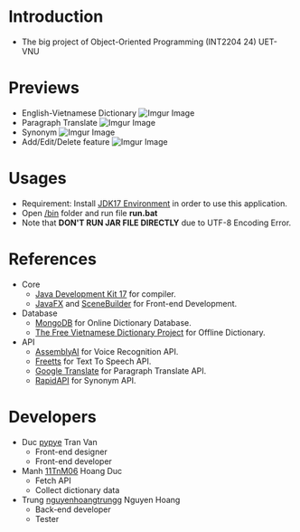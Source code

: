 # Introduction
- The big project of Object-Oriented Programming (INT2204 24) UET-VNU
# Previews
- English-Vietnamese Dictionary
![Imgur Image](https://imgur.com/uyFL9Ju.png)
- Paragraph Translate
![Imgur Image](https://imgur.com/Lkh9ypn.png)
- Synonym
![Imgur Image](https://imgur.com/USPGhfR.png)
- Add/Edit/Delete feature
![Imgur Image](https://imgur.com/DpbRAhV.png)
# Usages
- Requirement: Install [JDK17 Environment](https://www.oracle.com/java/technologies/downloads/#jdk17-windows) in order to use this application.
- Open [/bin](https://github.com/pypye/Dictionary/tree/main/bin) folder and run file **run.bat**
- Note that **DON'T RUN JAR FILE DIRECTLY** due to UTF-8 Encoding Error.
# References
- Core
  - [Java Development Kit 17](https://www.oracle.com/java/technologies/downloads/#jdk17-windows) for compiler.
  - [JavaFX](https://openjfx.io) and [SceneBuilder](https://gluonhq.com/products/scene-builder) for Front-end Development.
- Database
  - [MongoDB](https://www.mongodb.com/cloud/atlas/register) for Online Dictionary Database.
  - [The Free Vietnamese Dictionary Project](http://www.informatik.uni-leipzig.de/~duc/Dict/) for Offline Dictionary.
- API
  - [AssemblyAI](https://www.assemblyai.com) for Voice Recognition API.
  - [Freetts](https://freetts.com/) for Text To Speech API.
  - [Google Translate](https://translate.google.com) for Paragraph Translate API.
  - [RapidAPI](https://rapidapi.com) for Synonym API.
# Developers
- Duc [pypye](https://github.com/pypye) Tran Van
  * Front-end designer
  * Front-end developer
- Manh [11TnM06](https://github.com/11TnM06) Hoang Duc
  * Fetch API
  * Collect dictionary data
- Trung [nguyenhoangtrungg](https://github.com/nguyenhoangtrungg) Nguyen Hoang
  * Back-end developer
  * Tester
